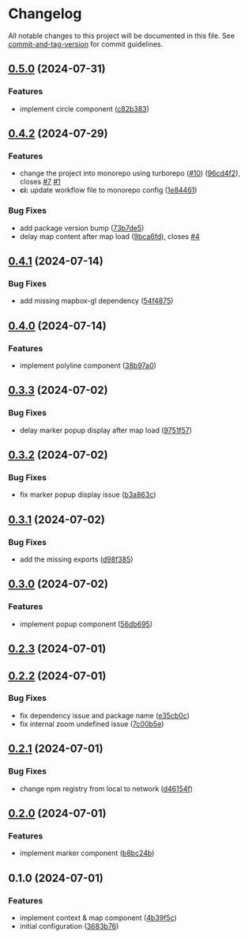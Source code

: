 # Changelog

All notable changes to this project will be documented in this file. See [commit-and-tag-version](https://github.com/absolute-version/commit-and-tag-version) for commit guidelines.

## [0.5.0](https://github.com/AbolhasanAshori/react-neshan-map/compare/v0.4.2...v0.5.0) (2024-07-31)

### Features

- implement circle component ([c82b383](https://github.com/AbolhasanAshori/react-neshan-map/commit/c82b38339ede39bd1573d45973401aabb4b76de2))

## [0.4.2](https://github.com/AbolhasanAshori/react-neshan-map/compare/v0.4.1...v0.4.2) (2024-07-29)

### Features

- change the project into monorepo using turborepo ([#10](https://github.com/AbolhasanAshori/react-neshan-map/issues/10)) ([96cd4f2](https://github.com/AbolhasanAshori/react-neshan-map/commit/96cd4f2d08e7f4b009133ac50fd804745caa54e7)), closes [#7](https://github.com/AbolhasanAshori/react-neshan-map/issues/7) [#1](https://github.com/AbolhasanAshori/react-neshan-map/issues/1)
- **ci:** update workflow file to monorepo config ([1e84461](https://github.com/AbolhasanAshori/react-neshan-map/commit/1e84461e47255575f52ecabf81f2dc04be98af53))

### Bug Fixes

- add package version bump ([73b7de5](https://github.com/AbolhasanAshori/react-neshan-map/commit/73b7de58519e665c29f01dc4f067336c86550328))
- delay map content after map load ([9bca6fd](https://github.com/AbolhasanAshori/react-neshan-map/commit/9bca6fd006004cd844db755825dcd61b8de217d4)), closes [#4](https://github.com/AbolhasanAshori/react-neshan-map/issues/4)

## [0.4.1](https://github.com/AbolhasanAshori/react-neshan-map/compare/v0.4.0...v0.4.1) (2024-07-14)

### Bug Fixes

- add missing mapbox-gl dependency ([54f4875](https://github.com/AbolhasanAshori/react-neshan-map/commit/54f487552718fc9a807c0beac1a9e876c45135ea))

## [0.4.0](https://github.com/AbolhasanAshori/react-neshan-map/compare/v0.3.3...v0.4.0) (2024-07-14)

### Features

- implement polyline component ([38b97a0](https://github.com/AbolhasanAshori/react-neshan-map/commit/38b97a0d58f0eab55c3238c820eada8c592f7196))

## [0.3.3](https://github.com/AbolhasanAshori/react-neshan-map/compare/v0.3.2...v0.3.3) (2024-07-02)

### Bug Fixes

- delay marker popup display after map load ([9751f57](https://github.com/AbolhasanAshori/react-neshan-map/commit/9751f5740a0db2f385d81cfb69acde6b4c30dfe2))

## [0.3.2](https://github.com/AbolhasanAshori/react-neshan-map/compare/v0.3.1...v0.3.2) (2024-07-02)

### Bug Fixes

- fix marker popup display issue ([b3a863c](https://github.com/AbolhasanAshori/react-neshan-map/commit/b3a863c54400a5407a5581ec73d667ae9b5bb73b))

## [0.3.1](https://github.com/AbolhasanAshori/react-neshan-map/compare/v0.3.0...v0.3.1) (2024-07-02)

### Bug Fixes

- add the missing exports ([d98f385](https://github.com/AbolhasanAshori/react-neshan-map/commit/d98f3854a9cb5b8462a668b7d7c49612074fbee9))

## [0.3.0](https://github.com/AbolhasanAshori/react-neshan-map/compare/v0.2.3...v0.3.0) (2024-07-02)

### Features

- implement popup component ([56db695](https://github.com/AbolhasanAshori/react-neshan-map/commit/56db6959f290afc4f9cc065dde750718b62f3638))

## [0.2.3](https://github.com/AbolhasanAshori/react-neshan-map/compare/v0.2.2...v0.2.3) (2024-07-01)

## [0.2.2](https://github.com/AbolhasanAshori/react-neshan-map/compare/v0.2.1...v0.2.2) (2024-07-01)

### Bug Fixes

- fix dependency issue and package name ([e35cb0c](https://github.com/AbolhasanAshori/react-neshan-map/commit/e35cb0c88d6ff34abfb45788ddfe56a9c035d5e4))
- fix internal zoom undefined issue ([7c00b5e](https://github.com/AbolhasanAshori/react-neshan-map/commit/7c00b5e5e49ac94c803a3e86a63c526f1eb75500))

## [0.2.1](https://github.com/AbolhasanAshori/react-neshan-map/compare/v0.2.0...v0.2.1) (2024-07-01)

### Bug Fixes

- change npm registry from local to network ([d46154f](https://github.com/AbolhasanAshori/react-neshan-map/commit/d46154f67d6f49fa68eeb7ba2e1af856fb2565d6))

## [0.2.0](https://github.com/AbolhasanAshori/react-neshan-map/compare/v0.1.0...v0.2.0) (2024-07-01)

### Features

- implement marker component ([b8bc24b](https://github.com/AbolhasanAshori/react-neshan-map/commit/b8bc24b90fba4082ce23733f31007276a7a937d9))

## 0.1.0 (2024-07-01)

### Features

- implement context & map component ([4b39f5c](https://github.com/AbolhasanAshori/react-neshan-map/commit/4b39f5c49bec9597caade6a614fd41e72f09e3a4))
- initial configuration ([3683b76](https://github.com/AbolhasanAshori/react-neshan-map/commit/3683b76eb80b7e77fcbef45ac009a9e09c139a05))
